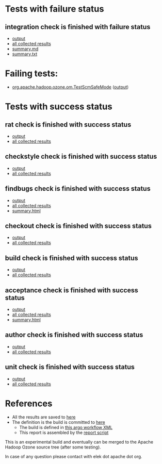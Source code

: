 # Tests with failure status

## integration check is finished with failure status

   * [output](https://raw.githubusercontent.com/elek/ozone-ci-03/master/pr/pr-hdds-2377-mkm4g/integration/output.log)
   * [all collected results](https://github.com/elek/ozone-ci-03/tree/master/pr/pr-hdds-2377-mkm4g/integration)
   * [summary.md](https://github.com/elek/ozone-ci-03/tree/master/pr/pr-hdds-2377-mkm4g/integration/summary.md)
   * [summary.txt](https://github.com/elek/ozone-ci-03/tree/master/pr/pr-hdds-2377-mkm4g/integration/summary.txt)

# Failing tests: 

 * [org.apache.hadoop.ozone.om.TestScmSafeMode](hadoop-ozone/integration-test/org.apache.hadoop.ozone.om.TestScmSafeMode.txt) ([output](hadoop-ozone/integration-test/org.apache.hadoop.ozone.om.TestScmSafeMode-output.txt))


# Tests with success status

## rat check is finished with success status

   * [output](https://raw.githubusercontent.com/elek/ozone-ci-03/master/pr/pr-hdds-2377-mkm4g/rat/output.log)
   * [all collected results](https://github.com/elek/ozone-ci-03/tree/master/pr/pr-hdds-2377-mkm4g/rat)


## checkstyle check is finished with success status

   * [output](https://raw.githubusercontent.com/elek/ozone-ci-03/master/pr/pr-hdds-2377-mkm4g/checkstyle/output.log)
   * [all collected results](https://github.com/elek/ozone-ci-03/tree/master/pr/pr-hdds-2377-mkm4g/checkstyle)


## findbugs check is finished with success status

   * [output](https://raw.githubusercontent.com/elek/ozone-ci-03/master/pr/pr-hdds-2377-mkm4g/findbugs/output.log)
   * [all collected results](https://github.com/elek/ozone-ci-03/tree/master/pr/pr-hdds-2377-mkm4g/findbugs)
   * [summary.html](https://elek.github.io/ozone-ci-03/pr/pr-hdds-2377-mkm4g/findbugs/summary.html)


## checkout check is finished with success status

   * [output](https://raw.githubusercontent.com/elek/ozone-ci-03/master/pr/pr-hdds-2377-mkm4g/checkout/output.log)
   * [all collected results](https://github.com/elek/ozone-ci-03/tree/master/pr/pr-hdds-2377-mkm4g/checkout)


## build check is finished with success status

   * [output](https://raw.githubusercontent.com/elek/ozone-ci-03/master/pr/pr-hdds-2377-mkm4g/build/output.log)
   * [all collected results](https://github.com/elek/ozone-ci-03/tree/master/pr/pr-hdds-2377-mkm4g/build)


## acceptance check is finished with success status

   * [output](https://raw.githubusercontent.com/elek/ozone-ci-03/master/pr/pr-hdds-2377-mkm4g/acceptance/output.log)
   * [all collected results](https://github.com/elek/ozone-ci-03/tree/master/pr/pr-hdds-2377-mkm4g/acceptance)
   * [summary.html](https://elek.github.io/ozone-ci-03/pr/pr-hdds-2377-mkm4g/acceptance/summary.html)


## author check is finished with success status

   * [output](https://raw.githubusercontent.com/elek/ozone-ci-03/master/pr/pr-hdds-2377-mkm4g/author/output.log)
   * [all collected results](https://github.com/elek/ozone-ci-03/tree/master/pr/pr-hdds-2377-mkm4g/author)


## unit check is finished with success status

   * [output](https://raw.githubusercontent.com/elek/ozone-ci-03/master/pr/pr-hdds-2377-mkm4g/unit/output.log)
   * [all collected results](https://github.com/elek/ozone-ci-03/tree/master/pr/pr-hdds-2377-mkm4g/unit)




# References

 * All the results are saved to [here](https://github.com/elek/ozone-ci-03/tree/master/pr/pr-hdds-2377-mkm4g/)
 * The definition is the build is committed to [here](https://github.com/elek/argo-ozone)
    * The build is defined in [this argo workflow XML](https://github.com/elek/argo-ozone/blob/master/ozone-build.yaml)
    * This report is assembled by the [report script](https://github.com/elek/argo-ozone/blob/master/scripts/report.sh)

This is an experimental build and eventually can be merged to the Apache Hadoop Ozone source tree (after some testing).

In case of any question please contact with elek dot apache dot org.
